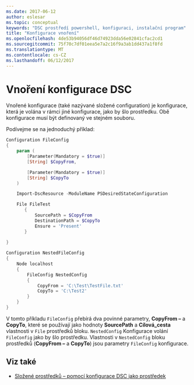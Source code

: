 ```yaml
---
ms.date: 2017-06-12
author: eslesar
ms.topic: conceptual
keywords: "DSC prostředí powershell, konfiguraci, instalační program"
title: "Konfigurace vnoření"
ms.openlocfilehash: 4de53b94056df46d74923dda56e02841cfac2cd1
ms.sourcegitcommit: 75f70c7df01eea5e7a2c16f9a3ab1dd437a1f8fd
ms.translationtype: MT
ms.contentlocale: cs-CZ
ms.lasthandoff: 06/12/2017
---
```

# <a name="nesting-dsc-configurations"></a>Vnoření konfigurace DSC

Vnořené konfigurace (také nazývané složené configuration) je konfigurace, která je volána v rámci jiné konfigurace, jako by šlo prostředku.
Obě konfigurace musí být definovaný ve stejném souboru.

Podívejme se na jednoduchý příklad:

```powershell
Configuration FileConfig 
{
    param (
        [Parameter(Mandatory = $true)]
        [String] $CopyFrom,

        [Parameter(Mandatory = $true)]
        [String] $CopyTo
    )

    Import-DscResource -ModuleName PSDesiredStateConfiguration

    File FileTest
       {
           SourcePath = $CopyFrom
           DestinationPath = $CopyTo
           Ensure = 'Present'
       }
    
}

Configuration NestedFileConfig
{
    Node localhost
    {
        FileConfig NestedConfig
        {
            CopyFrom = 'C:\Test\TestFile.txt'
            CopyTo = 'C:\Test2'
        }
    }
}
```

V tomto příkladu `FileConfig` přebírá dva povinné parametry, **CopyFrom –** a **CopyTo**, které se používají jako hodnoty **SourcePath** a  **Cílová_cesta** vlastnosti v `File` prostředků bloku. `NestedConfig` Konfigurace volání `FileConfig` jako by šlo prostředku.
Vlastnosti v `NestedConfig` bloku prostředků (**CopyFrom –** a **CopyTo**) jsou parametry `FileConfig` konfigurace.

## <a name="see-also"></a>Viz také

- [Složené prostředků – pomocí konfigurace DSC jako prostředek](authoringResourceComposite.md)

